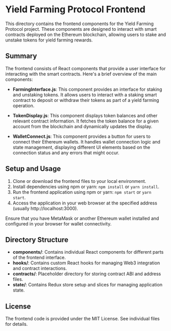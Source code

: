 # Yield Farming Protocol Frontend

This directory contains the frontend components for the Yield Farming Protocol project. These components are designed to interact with smart contracts deployed on the Ethereum blockchain, allowing users to stake and unstake tokens for yield farming rewards.

## Summary

The frontend consists of React components that provide a user interface for interacting with the smart contracts. Here's a brief overview of the main components:

- **FarmingInterface.js**: This component provides an interface for staking and unstaking tokens. It allows users to interact with a staking smart contract to deposit or withdraw their tokens as part of a yield farming operation.

- **TokenDisplay.js**: This component displays token balances and other relevant contract information. It fetches the token balance for a given account from the blockchain and dynamically updates the display.

- **WalletConnect.js**: This component provides a button for users to connect their Ethereum wallets. It handles wallet connection logic and state management, displaying different UI elements based on the connection status and any errors that might occur.

## Setup and Usage

1. Clone or download the frontend files to your local environment.
2. Install dependencies using npm or yarn: `npm install` or `yarn install`.
3. Run the frontend application using npm or yarn: `npm start` or `yarn start`.
4. Access the application in your web browser at the specified address (usually http://localhost:3000).

Ensure that you have MetaMask or another Ethereum wallet installed and configured in your browser for wallet connectivity.

## Directory Structure

- **components/**: Contains individual React components for different parts of the frontend interface.
- **hooks/**: Contains custom React hooks for managing Web3 integration and contract interactions.
- **contracts/**: Placeholder directory for storing contract ABI and address files.
- **state/**: Contains Redux store setup and slices for managing application state.

## License

The frontend code is provided under the MIT License. See individual files for details.
